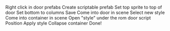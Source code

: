 Right click in  door prefabs
Create scriptable prefab
Set top sprite to top of door
Set bottom to columns
Save
Come into door in scene
Select new style
Come into container in scene
Open "style" under the rom door script
Position
Apply style
Collapse container
Done!
